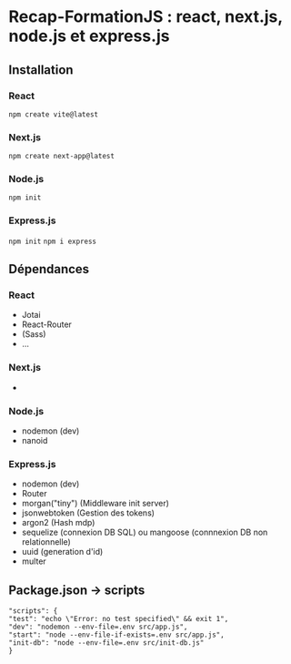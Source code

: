 # Recap-FormationJS : react, next.js, node.js et express.js

## Installation

### React
```npm create vite@latest```
### Next.js
```npm create next-app@latest```
### Node.js
```npm init```
### Express.js
```npm init```
```npm i express```

## Dépendances

### React
- Jotai
- React-Router
- (Sass)
- ...

### Next.js
- 

### Node.js
- nodemon (dev)
- nanoid

### Express.js
- nodemon (dev)
- Router
- morgan("tiny") (Middleware init server)
- jsonwebtoken (Gestion des tokens)
- argon2 (Hash mdp)
- sequelize (connexion DB SQL) ou mangoose (connnexion DB non relationnelle)
- uuid (generation d'id)
- multer

## Package.json → scripts
```
"scripts": {
"test": "echo \"Error: no test specified\" && exit 1",
"dev": "nodemon --env-file=.env src/app.js",
"start": "node --env-file-if-exists=.env src/app.js",
"init-db": "node --env-file=.env src/init-db.js"
}
```
